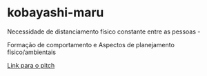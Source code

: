 # kobayashi-maru

Necessidade de distanciamento físico constante entre as pessoas -

Formação de comportamento e
Aspectos de planejamento físico/ambientais

[Link para o pitch](https://youtu.be/fxH3LT_1e0k)

